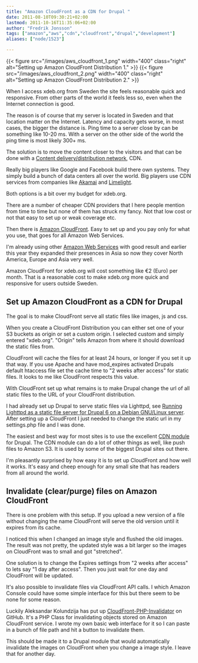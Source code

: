 ```yaml
---
title: "Amazon CloudFront as a CDN for Drupal "
date: 2011-08-10T09:30:21+02:00
lastmod: 2011-10-16T11:35:06+02:00
author: "Fredrik Jonsson"
tags: ["amazon","aws","cdn","cloudfront","drupal","development"]
aliases: ["node/1523"]

---
```


{{< figure src="/images/aws_cloudfront_1.png" width="400" class="right" alt="Setting up Amazon CloudFront Distribution 1." >}}
{{< figure src="/images/aws_cloudfront_2.png" width="400" class="right" alt="Setting up Amazon CloudFront Distribution 2." >}}

When I access xdeb.org from Sweden the site feels reasonable quick and responsive. From other parts of the world it feels less so, even when the Internet connection is good.

The reason is of course that my server is located in Sweden and that location matter on the Internet. Latency and capacity gets worse, in most cases, the bigger the distance is. Ping time to a server close by can be something like 10-20 ms. With a server on the other side of the world the ping time is most likely 300+ ms.

The solution is to move the content closer to the visitors and that can be done with a [Content delivery/distribution network](http://en.wikipedia.org/wiki/Content_delivery_network), CDN.

Really big players like Google and Facebook build there own systems. They simply build a bunch of data centers all over the world. Big players use CDN services from companies like [Akamai](http://www.akamai.com/) and [Limelight](http://www.limelight.com/).

Both options is a bit over my budget for xdeb.org.

There are a number of cheaper CDN providers that I here people mention from time to time but none of them has struck my fancy. Not that low cost or not that easy to set up or weak coverage etc.

Then there is [Amazon CloudFront](http://aws.amazon.com/cloudfront/). Easy to set up and you pay only for what you use, that goes for all Amazon Web Services.

I'm already using other [Amazon Web Services](http://aws.amazon.com/) with good result and earlier this year they expanded their presences in Asia so now they cover North America, Europe and Asia very well.

Amazon CloudFront for xdeb.org will cost something like €2 (Euro) per month. That is a reasonable cost to make xdeb.org more quick and responsive for users outside Sweden.

## Set up Amazon CloudFront as a CDN for Drupal

The goal is to make CloudFront serve all static files like images, js and css.

When you create a CloudFront Distribution you can either set one of your S3 buckets as origin or set a custom origin. I selected custom and simply entered "xdeb.org". "Origin" tells Amazon from where it should download the static files from.

CloudFront will cache the files for at least 24 hours, or longer if you set it up that way. If you use Apache and have mod_expires activated Drupals default htaccess file set the cache time to "2 weeks after access" for static files. It looks to me like CloudFront respects this value.

With CloudFront set up what remains is to make Drupal change the url of all static files to the URL of your CloudFront distribution.

I had already set up Drupal to serve static files via Lighttpd, see [Running Lighttpd as a static file server for Drupal 6 on a Debian GNU/Linux server](/node/1221). After setting up a CloudFront I just needed to change the static url in my settings.php file and I was done.

The easiest and best way for most sites is to use the excellent [CDN module](http://drupal.org/project/cdn) for Drupal. The CDN module can do a lot of other things as well, like push files to Amazon S3. It is used by some of the biggest Drupal sites out there.

I'm pleasantly surprised by how easy it is to set up CloudFront and how well it works. It's easy and cheep enough for any small site that has readers from all around the world.

## Invalidate (clear/purge) files on Amazon CloudFront

There is one problem with this setup. If you upload a new version of a file without changing the name CloudFront will serve the old version until it expires from its cache.

I noticed this when I changed an image style and flushed the old images. The result was not pretty, the updated style was a bit larger so the images on CloudFront was to small and got "stretched".

One solution is to change the Expires settings from "2 weeks after access" to lets say "1 day after access". Then you just wait for one day and CloudFront will be updated.

It's also possible to invalidate files via CloudFront API calls. I which Amazon Console could have some simple interface for this but there seem to be none for some reason.

Luckily Aleksandar Kolundzija has put up [CloudFront-PHP-Invalidator](https://github.com/subchild/CloudFront-PHP-Invalidator) on GitHub. It's a PHP Class for invalidating objects stored on Amazon CloudFront service. I wrote my own basic web interface for it so I can paste in a bunch of file path and hit a button to invalidate them.

This should be made it to a Drupal module that would automatically invalidate the images on CloudFront when you change a image style. I leave that for another day.

